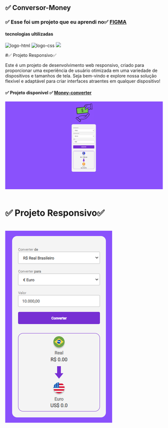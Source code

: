 <h1 aling="center">
<h2> ✅ Conversor-Money </h2>
</h1>
<h3>✅ Esse foi um projeto que eu aprendi no✅ <a href="https://www.figma.com/file/9JDIdFDjYDVL5VGzw8Mc4b/DevClub---Convert-Money?type=design&node-id=25-104&mode=design&t=K4JUUIXcfL79D3L0-0">FIGMA</a></h3>
<h4>tecnologias ultilizadas</h4>
 <img src="https://img.shields.io/badge/HTML5-E34F26?style=for-the-badge&logo=html5&logoColor=white" alt="logo-html" />
 <img src="https://img.shields.io/badge/CSS3-1572B6?style=for-the-badge&logo=css3&logoColor=white" alt="logo-css" />
 <img src="https://img.shields.io/badge/JavaScript-F7DF1E?style=for-the-badge&logo=javascript&logoColor=black" />
 <p>#✅ Projeto Responsivo✅ 

Este é um projeto de desenvolvimento web responsivo, criado para proporcionar uma experiência de usuário otimizada em uma variedade de dispositivos e tamanhos de tela. Seja bem-vindo e explore nossa solução flexível e adaptável para criar interfaces atraentes em qualquer dispositivo!
<p/>
 <h4>✅  Projeto disponivel ✅ <a href="https://zenaldo-oliveira.github.io/We-Care/"▶✅ >Money-converter</a></h4>
<img src="https://github.com/zenaldo-oliveira/Conversor-de-moeda/blob/main/assets/Captura%20de%20tela%202024-03-24%20161409.png?raw=true"/>
 <br>
 <br>
 <h1>✅ Projeto Responsivo✅ <h1>
<img src="https://github.com/zenaldo-oliveira/Conversor-de-moeda/blob/main/assets/Captura%20de%20tela%202024-03-24%20130833.png?raw=true" alt="img-responsivo"/>
